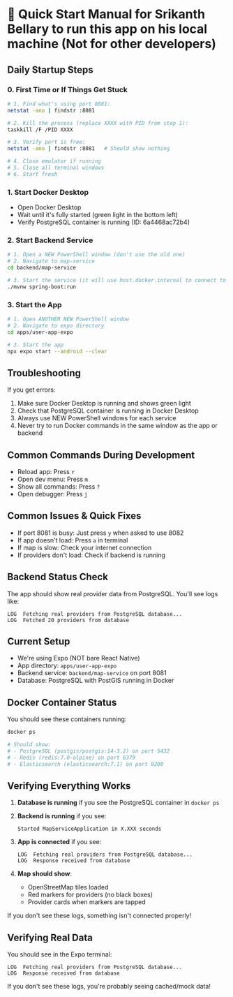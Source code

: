 # 🚀 Quick Start Manual for Srikanth Bellary to run this app on his local machine (Not for other developers)

## Daily Startup Steps

### 0. First Time or If Things Get Stuck
```bash
# 1. Find what's using port 8081:
netstat -ano | findstr :8081

# 2. Kill the process (replace XXXX with PID from step 1):
taskkill /F /PID XXXX

# 3. Verify port is free:
netstat -ano | findstr :8081   # Should show nothing

# 4. Close emulator if running
# 5. Close all terminal windows
# 6. Start fresh
```

### 1. Start Docker Desktop
- Open Docker Desktop
- Wait until it's fully started (green light in the bottom left)
- Verify PostgreSQL container is running (ID: 6a4468ac72b4)

### 2. Start Backend Service
```bash
# 1. Open a NEW PowerShell window (don't use the old one)
# 2. Navigate to map-service
cd backend/map-service

# 3. Start the service (it will use host.docker.internal to connect to PostgreSQL)
./mvnw spring-boot:run
```

### 3. Start the App
```bash
# 1. Open ANOTHER NEW PowerShell window
# 2. Navigate to expo directory
cd apps/user-app-expo

# 3. Start the app
npx expo start --android --clear
```

## Troubleshooting
If you get errors:
1. Make sure Docker Desktop is running and shows green light
2. Check that PostgreSQL container is running in Docker Desktop
3. Always use NEW PowerShell windows for each service
4. Never try to run Docker commands in the same window as the app or backend

## Common Commands During Development
- Reload app: Press `r`
- Open dev menu: Press `m`
- Show all commands: Press `?`
- Open debugger: Press `j`

## Common Issues & Quick Fixes
- If port 8081 is busy: Just press `y` when asked to use 8082
- If app doesn't load: Press `a` in terminal
- If map is slow: Check your internet connection
- If providers don't load: Check if backend is running

## Backend Status Check
The app should show real provider data from PostgreSQL. You'll see logs like:
```
LOG  Fetching real providers from PostgreSQL database...
LOG  Fetched 20 providers from database
```

## Current Setup
- We're using Expo (NOT bare React Native)
- App directory: `apps/user-app-expo`
- Backend service: `backend/map-service` on port 8081
- Database: PostgreSQL with PostGIS running in Docker

## Docker Container Status
You should see these containers running:
```bash
docker ps

# Should show:
# - PostgreSQL (postgis/postgis:14-3.2) on port 5432
# - Redis (redis:7.0-alpine) on port 6379
# - Elasticsearch (elasticsearch:7.1) on port 9200
```

## Verifying Everything Works

1. **Database is running** if you see the PostgreSQL container in `docker ps`

2. **Backend is running** if you see:
   ```
   Started MapServiceApplication in X.XXX seconds
   ```

3. **App is connected** if you see:
   ```
   LOG  Fetching real providers from PostgreSQL database...
   LOG  Response received from database
   ```

4. **Map should show**:
   - OpenStreetMap tiles loaded
   - Red markers for providers (no black boxes)
   - Provider cards when markers are tapped

If you don't see these logs, something isn't connected properly! 

## Verifying Real Data
You should see in the Expo terminal:
```
LOG  Fetching real providers from PostgreSQL database...
LOG  Response received from database
```

If you don't see these logs, you're probably seeing cached/mock data! 